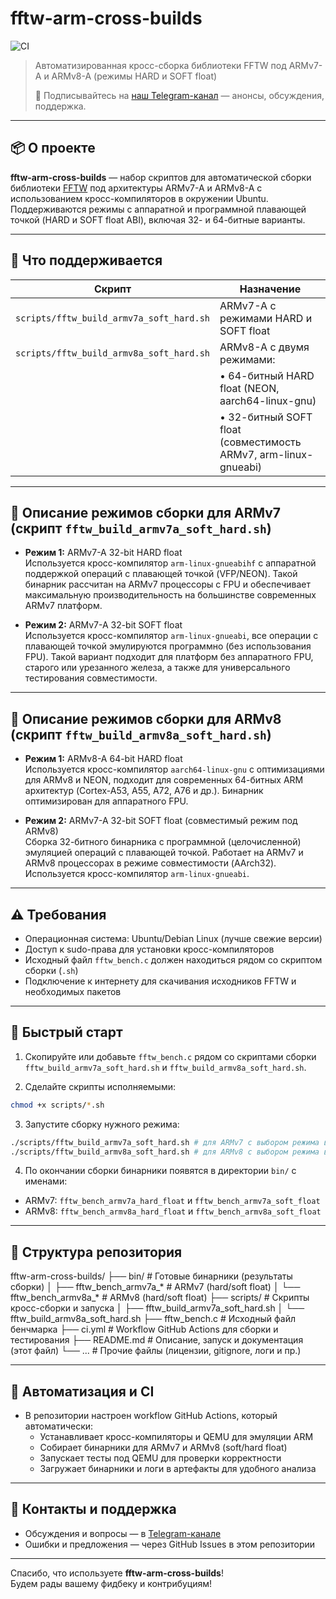 # fftw-arm-cross-builds

![CI](https://github.com/plisius/fftw-arm-cross-builds/actions/workflows/ci.yml/badge.svg)

> Автоматизированная кросс-сборка библиотеки FFTW под ARMv7-A и ARMv8-A (режимы HARD и SOFT float)  
>  
> 📲 Подписывайтесь на [наш Telegram-канал](https://t.me/dsp_labs) — анонсы, обсуждения, поддержка.

---

## 📦 О проекте

**fftw-arm-cross-builds** — набор скриптов для автоматической сборки библиотеки [FFTW](http://www.fftw.org/) под архитектуры ARMv7-A и ARMv8-A с использованием кросс-компиляторов в окружении Ubuntu.  
Поддерживаются режимы с аппаратной и программной плавающей точкой (HARD и SOFT float ABI), включая 32- и 64-битные варианты.

---

## 🧠 Что поддерживается

| Скрипт                                    | Назначение                                                              |
|--------------------------------------------|-------------------------------------------------------------------------|
| `scripts/fftw_build_armv7a_soft_hard.sh`   | ARMv7-A с режимами HARD и SOFT float                                     |
| `scripts/fftw_build_armv8a_soft_hard.sh`   | ARMv8-A с двумя режимами:                                                |
|                                            | • 64-битный HARD float (NEON, aarch64-linux-gnu)                        |
|                                            | • 32-битный SOFT float (совместимость ARMv7, arm-linux-gnueabi)          |

---

## 🔨 Описание режимов сборки для ARMv7 (скрипт `fftw_build_armv7a_soft_hard.sh`)

- **Режим 1:** ARMv7-A 32-bit HARD float  
  Используется кросс-компилятор `arm-linux-gnueabihf` с аппаратной поддержкой операций с плавающей точкой (VFP/NEON). Такой бинарник рассчитан на ARMv7 процессоры с FPU и обеспечивает максимальную производительность на большинстве современных ARMv7 платформ.

- **Режим 2:** ARMv7-A 32-bit SOFT float  
  Используется кросс-компилятор `arm-linux-gnueabi`, все операции с плавающей точкой эмулируются программно (без использования FPU). Такой вариант подходит для платформ без аппаратного FPU, старого или урезанного железа, а также для универсального тестирования совместимости.

---

## 🔨 Описание режимов сборки для ARMv8 (скрипт `fftw_build_armv8a_soft_hard.sh`)

- **Режим 1:** ARMv8-A 64-bit HARD float  
  Используется кросс-компилятор `aarch64-linux-gnu` с оптимизациями для ARMv8 и NEON, подходит для современных 64-битных ARM архитектур (Cortex-A53, A55, A72, A76 и др.). Бинарник оптимизирован для аппаратного FPU.

- **Режим 2:** ARMv7-A 32-bit SOFT float (совместимый режим под ARMv8)  
  Сборка 32-битного бинарника с программной (целочисленной) эмуляцией операций с плавающей точкой. Работает на ARMv7 и ARMv8 процессорах в режиме совместимости (AArch32). Используется кросс-компилятор `arm-linux-gnueabi`.

---

## ⚠️ Требования

- Операционная система: Ubuntu/Debian Linux (лучше свежие версии)
- Доступ к sudo-права для установки кросс-компиляторов
- Исходный файл `fftw_bench.c` должен находиться рядом со скриптом сборки (`.sh`)
- Подключение к интернету для скачивания исходников FFTW и необходимых пакетов

---

## 🚀 Быстрый старт

1. Скопируйте или добавьте `fftw_bench.c` рядом со скриптами сборки `fftw_build_armv7a_soft_hard.sh` и `fftw_build_armv8a_soft_hard.sh`.

2. Сделайте скрипты исполняемыми:  
```bash
chmod +x scripts/*.sh
```

3. Запустите сборку нужного режима:  
```bash
./scripts/fftw_build_armv7a_soft_hard.sh # для ARMv7 с выбором режима внутри
./scripts/fftw_build_armv8a_soft_hard.sh # для ARMv8 с выбором режима внутри
```

4. По окончании сборки бинарники появятся в директории `bin/` с именами:  
- ARMv7: `fftw_bench_armv7a_hard_float` и `fftw_bench_armv7a_soft_float`  
- ARMv8: `fftw_bench_armv8a_hard_float` и `fftw_bench_armv8a_soft_float`

---

## 📁 Структура репозитория

fftw-arm-cross-builds/
├── bin/ # Готовые бинарники (результаты сборки)
│ ├── fftw_bench_armv7a_* # ARMv7 (hard/soft float)
│ └── fftw_bench_armv8a_* # ARMv8 (hard/soft float)
├── scripts/ # Скрипты кросс-сборки и запуска
│ ├── fftw_build_armv7a_soft_hard.sh
│ └── fftw_build_armv8a_soft_hard.sh
├── fftw_bench.c # Исходный файл бенчмарка
├── ci.yml # Workflow GitHub Actions для сборки и тестирования
├── README.md # Описание, запуск и документация (этот файл)
└── ... # Прочие файлы (лицензии, gitignore, логи и пр.)

---

## 🔄 Автоматизация и CI

- В репозитории настроен workflow GitHub Actions, который автоматически:  
  - Устанавливает кросс-компиляторы и QEMU для эмуляции ARM  
  - Собирает бинарники для ARMv7 и ARMv8 (soft/hard float)  
  - Запускает тесты под QEMU для проверки корректности  
  - Загружает бинарники и логи в артефакты для удобного анализа

---

## 📝 Контакты и поддержка

- Обсуждения и вопросы — в [Telegram-канале](https://t.me/dsp_labs)
- Ошибки и предложения — через GitHub Issues в этом репозитории

---

Спасибо, что используете **fftw-arm-cross-builds**!  
Будем рады вашему фидбеку и контрибуциям!